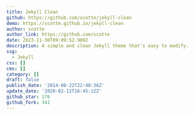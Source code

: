 ```yaml
---
title: Jekyll Clean
github: https://github.com/scotte/jekyll-clean
demo: https://scotte.github.io/jekyll-clean
author: scotte
author_link: https://github.com/scotte
date: 2023-11-30T09:09:52.909Z
description: A simple and clean Jekyll theme that's easy to modify.
ssg:
  - Jekyll
css: []
cms: []
category: []
draft: false
publish_date: '2014-08-22T22:48:36Z'
update_date: '2020-02-12T16:45:12Z'
github_star: 176
github_fork: 341
---
```

